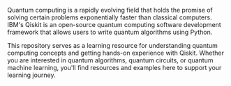 Quantum computing is a rapidly evolving field that holds the promise of solving certain problems exponentially faster than classical computers. IBM's Qiskit is an open-source quantum computing software development framework that allows users to write quantum algorithms using Python.

This repository serves as a learning resource for understanding quantum computing concepts and getting hands-on experience with Qiskit. Whether you are interested in quantum algorithms, quantum circuits, or quantum machine learning, you'll find resources and examples here to support your learning journey.
